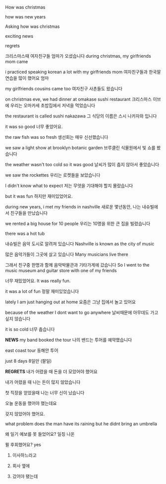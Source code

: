 How was christmas

how was new years

Asking how was christmas

exciting news

regrets






크리스마스때 여자친구들 엄마가 오셨습니다
during christmas, my girlfriends mom came

i practiced speaking korean a lot with my girlfriends mom
여자친구들과 한국말 연습을 많이 했어요 엄마

my girlfriends cousins came too
여자친구 사촌들도 왔습니다

on christmas eve, we had dinner at omakase sushi restaurant
크리스마스 이브에 우리는 오마카세 초밥집에서 저녁을 먹었습니다

the restaurant is called sushi nakazawa
그 식당의 이름은 스시 나카자와 입니다

it was so good
너무 좋았어요.

the raw fish was so fresh
생선회는 매우 신선했습니다

we saw a light show at brooklyn botanic garden 
브루클린 식물원에서 빛 쇼를 봤습니다

the weather wasn't too cold so it was good
날씨가 많이 춥지 않아서 좋았습니다

we saw the rockettes
우리는 로켓들을 보았습니다

I didn't know what to expect
저는 무엇을 기대해야 할지 몰랐습니다

but it was fun
하지만 재미있었어요.

during new years, i met my friends in nashville
새로운 몇년동안, 나는 내슈빌에서 친구들을 만났습니다

we rented a big house for 10 people
우리는 10명을 위한 큰 집을 빌렸습니다

there was a hot tub

내슈빌은 음악 도시로 알려져 있습니다
Nashville is known as the city of music

많은 음악가들이 그곳에 살고 있습니다
Many musicians live there

그래서 친구중 한명과 함께 음악박물관과 기타가게에 갔습니다
So I went to the music museum and guitar store with one of my friends

너무 재밌었어요.
It was really fun.

it was a lot of fun
정말 재미있었습니다

lately I am just hanging out at home
요즘은 그냥 집에서 놀고 있어요

because of the weather I dont want to go anywhere
날씨때문에 아무데도 가고 싶지 않습니다

it is so cold
너무 춥습니다

**NEWS**
my band booked the tour
나의 밴드는 투어를 예약했습니다

east coast tour
동해안 투어

just 8 days
8일만 (팔일)


**REGRETS**
내가 어렸을 때 돈을 더 모았어야 했어요

내가 어렸을 때 나는 돈이 많지 않았습니다

첫 직장을 얻었을때 나는 너무 신이 났습니다



오늘 운동을 했어야 했는데요



갖지 않았어야 했어요.








what problem does the man have
its raining but he didnt bring an umbrella


왜 일기 예보를 못 들었어요?
일칭 나온


뮐 후회했어요?
yes




1. 이사하느라고 

2. 회사 옆에

3. 갔어야 됐는데





